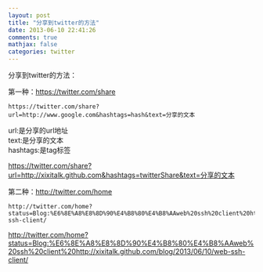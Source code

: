 ```yaml
---
layout: post
title: "分享到twitter的方法"
date: 2013-06-10 22:41:26
comments: true
mathjax: false
categories: twitter
---
```

分享到twitter的方法：

<!--more-->

第一种：https://twitter.com/share

```
https://twitter.com/share?url=http://www.google.com&hashtags=hash&text=分享的文本
```

url:是分享的url地址  
text:是分享的文本  
hashtags:是tag标签

<https://twitter.com/share?url=http://xixitalk.github.com&hashtags=twitterShare&text=分享的文本>

第二种：http://twitter.com/home

```
http://twitter.com/home?status=Blog:%E6%8E%A8%E8%8D%90%E4%B8%80%E4%B8%AAweb%20ssh%20client%20http://xixitalk.github.com/blog/2013/06/10/web-ssh-client/
```

<http://twitter.com/home?status=Blog:%E6%8E%A8%E8%8D%90%E4%B8%80%E4%B8%AAweb%20ssh%20client%20http://xixitalk.github.com/blog/2013/06/10/web-ssh-client/>

